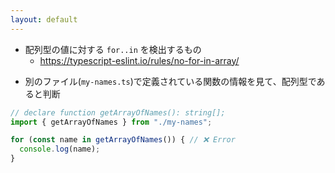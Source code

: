 ```yaml
---
layout: default
---
```


<style scoped>
.slidev-vclick-hidden {
  display: none;
}
</style>

<section-title title="@typescript-eslint/no-for-in-array" />

<div class="_bullet">

- 配列型の値に対する `for..in` を検出するもの
  - https://typescript-eslint.io/rules/no-for-in-array/

</div>

<div class="_bullet" v-click="1">

- 別のファイル(`my-names.ts`)で定義されている関数の情報を見て、配列型であると判断

```ts {*}
// declare function getArrayOfNames(): string[];
import { getArrayOfNames } from "./my-names";

for (const name in getArrayOfNames()) { // ❌ Error
  console.log(name);
}
```

</div>

<!-- 
実際に、typescript-eslint の `@typescript-eslint/no-for-in-array` というルールを例に見てみます。  
このルールは、配列型の値に対する`for...in`を検出するものです。

[click] これ適用した場合、こちらのコードのように、別のファイルで定義されている関数の情報を見て、それが配列型であると判断し、`for..in`が使われている場合は、エラーとしています。

では、ESLint はどのようにして、他のファイルで定義された関数の型情報まで考慮して、このようなチェックを実現しているのでしょうか？そのあたりの仕組みについて簡単にまとめると、
-->
